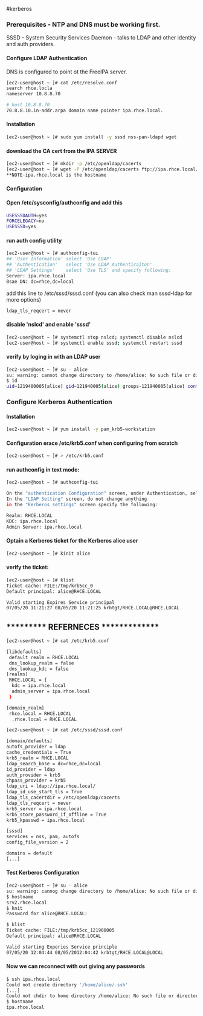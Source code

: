 #kerberos

### Prerequisites - NTP and DNS must be working first.

SSSD - System Security Services Daemon - talks to LDAP and other identity and auth providers.


#### Configure LDAP Authentication

 DNS is configured to point ot the FreeIPA server.
```bash
[ec2-user@host ~ ]# cat /etc/resolve.conf
search rhce.locla
nameserver 10.8.8.70

# host 10.8.8.70
70.8.8.10.in-addr.arpa domain name pointer ipa.rhce.local.
```


#### Installation
```bash
[ec2-user@host ~ ]# sudo yum install -y sssd nss-pan-ldapd wget
```


#### download the CA cert from the IPA SERVER
```bash
[ec2-user@host ~ ]# mkdir -p /etc/openldap/cacerts
[ec2-user@host ~ ]# wget -P /etc/openldap/cacerts ftp://ipa.rhce.local/pub/cacert.p12
**NOTE-ipa.rhce.local is the hostname
```

#### Configuration
#### Open /etc/sysconfig/authconfig and add this
```bash
USESSSDAUTH=yes
FORCELEGACY=no
USESSSD=yes
```

#### run auth config utility
```bash
[ec2-user@host ~ ]# authconfig-tui
## 'User Information' select 'Use LDAP'
## 'Authentication'   select 'Use LDAP Authenticaiton'
## 'LDAP Settings'    select 'Use TLS' and specify following:
Server: ipa.rhce.local
Bsae DN: dc=rhce,dc=local
```

 add this line to /etc/sssd/sssd.conf (you can also check man sssd-ldap for more options)
```bash
ldap_tls_reqcert = never
```

#### disable 'nslcd' and enable 'sssd'
```bash
[ec2-user@host ~ ]# systemctl stop nslcd; systemctl disable nslcd
[ec2-user@host ~ ]# systemctl enable sssd; systemctl restart sssd
```


#### verify by loging in with an LDAP user
```bash
[ec2-user@host ~ ]# su - alice
su: warning: cannot change directory to /home/alice: No such file or directory
$ id
uid=1219400005(alice) gid=121940005(alice) groups-121940005(alice) context=unconfined_u:unconfined_r:unconfined_t:s0:c0:c1023
```


### Configure Kerberos Authentication

#### Installation

```bash
[ec2-user@host ~ ]# yum install -y pam_krb5-workstation
```

#### Configuration erace /etc/krb5.conf when configuring from scratch

```bash
[ec2-user@host ~ ]# > /etc/krb5.conf
```

#### run authconfig in text mode:

```bash
[ec2-user@host ~ ]# authconfig-tui

On the "authentication Configuration" screen, under Authentication, select Use Kerberos to enable Kerberos authorisation
In the "LDAP Setting" screen, do not change anything
in the "Kerberos settings" screen specify the following:

Realm: RHCE.LOCAL
KDC: ipa.rhce.local
Admin Server: ipa.rhce.local
```

#### Optain a Kerberos ticket for the Kerberos alice user
```bash
[ec2-user@host ~ ]# kinit alice
```

#### verify the ticket:
```bash
[ec2-user@host ~ ]# klist
Ticket cache: FILE:/tmp/krb5cc_0
Default principal: alice@RHCE.LOCAL

Valid starting Expires Service principal
07/05/20 11:21:27 08/05/20 11:21:25 krbtgt/RHCE.LOCAL@RHCE.LOCAL
```



## ********* REFERNECES *************

```bash
[ec2-user@host ~ ]# cat /etc/krb5.conf

[libdefaults]
 default_realm = RHCE.LOCAL
 dns_lookup_realm = false
 dns_lookup_kdc = false
[realms]
 RHCE.LOCAL = {
  kdc = ipa.rhce.local
  admin_server = ipa.rhce.local
 }

[domain_realm]
 rhce.local = RHCE.LOCAL
  .rhce.local = RHCE.LOCAL
```

```bash
[ec2-user@host ~ ]# cat /etc/sssd/sssd.conf

[domain/defaults]
autofs_provider = ldap
cache_credentials = True
krb5_realm = RHCE.LOCAL
ldap_search_base = dc=rhce,dc=local
id_provider = ldap
auth_provider = krb5
chpass_provider = krb5
ldap_uri = ldap://ipa.rhce.local/
ldap_id_use_start_tls = True
ldap_tls_cacertdir = /etc/openldap/cacerts
ldap_tls_reqcert = never
krb5_server = ipa.rhce.local
krb5_store_password_if_offline = True
krb5_kpasswd = ipa.rhce.local

[sssd]
services = nss, pam, autofs
config_file_version = 2

domains = default
[...]
```


#### Test Kerberos Configuration
```bash
[ec2-user@host ~ ]# su - alice
su: warning: cannog change directory to /home/alice: No such file or directory
$ hostname
srv2.rhce.local
$ knit
Password for alice@RHCE.LOCAL:

$ klist
Ticket cache: FILE:/tmp/krb5cc_121900005
Default principal: alice@RHCE.LOCAL

Valid starting Experies Service principle
07/05/20 12:04:44 08/05/2012:04:42 krbtgt/RHCE.LOCAL@LOCAL
```

#### Now we can reconnect with out giving any passwords

```bash
$ ssh ipa.rhce.local
Could not create directory '/home/alice/.ssh'
[...]
Could not chdir to home directory /home/alice: No such file or directory
$ hostname
ipa.rhce.local
```
